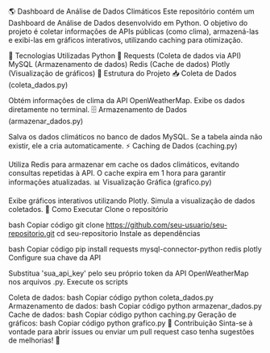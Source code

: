 🌎 Dashboard de Análise de Dados Climáticos
Este repositório contém um Dashboard de Análise de Dados desenvolvido em Python. O objetivo do projeto é coletar informações de APIs públicas (como clima), armazená-las e exibi-las em gráficos interativos, utilizando caching para otimização.

📌 Tecnologias Utilizadas
Python 🐍
Requests (Coleta de dados via API)
MySQL (Armazenamento de dados)
Redis (Cache de dados)
Plotly (Visualização de gráficos)
📂 Estrutura do Projeto
📥 Coleta de Dados (coleta_dados.py)

Obtém informações de clima da API OpenWeatherMap.
Exibe os dados diretamente no terminal.
🗄️ Armazenamento de Dados (armazenar_dados.py)

Salva os dados climáticos no banco de dados MySQL.
Se a tabela ainda não existir, ele a cria automaticamente.
⚡ Caching de Dados (caching.py)

Utiliza Redis para armazenar em cache os dados climáticos, evitando consultas repetidas à API.
O cache expira em 1 hora para garantir informações atualizadas.
📊 Visualização Gráfica (grafico.py)

Exibe gráficos interativos utilizando Plotly.
Simula a visualização de dados coletados.
🚀 Como Executar
Clone o repositório

bash
Copiar código
git clone https://github.com/seu-usuario/seu-repositorio.git
cd seu-repositorio
Instale as dependências

bash
Copiar código
pip install requests mysql-connector-python redis plotly
Configure sua chave da API

Substitua 'sua_api_key' pelo seu próprio token da API OpenWeatherMap nos arquivos .py.
Execute os scripts

Coleta de dados:
bash
Copiar código
python coleta_dados.py
Armazenamento de dados:
bash
Copiar código
python armazenar_dados.py
Cache de dados:
bash
Copiar código
python caching.py
Geração de gráficos:
bash
Copiar código
python grafico.py
📢 Contribuição
Sinta-se à vontade para abrir issues ou enviar um pull request caso tenha sugestões de melhorias! 🚀
